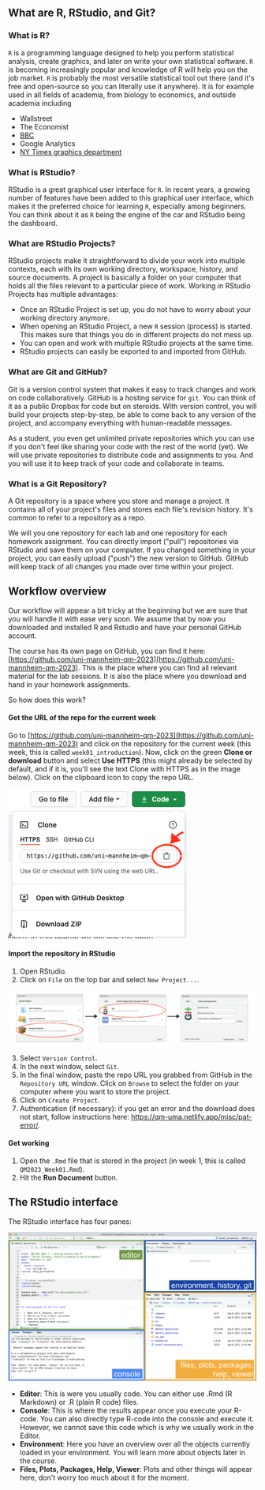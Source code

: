 ## What are R, RStudio, and Git?

### What is **R**?

`R` is a programming language designed to help you perform statistical analysis, create graphics, and later on write your own statistical software. `R` is becoming increasingly popular and knowledge of R will help you on the job market. `R` is probably the most versatile statistical tool out there (and it's free and open-source so you can literally use it anywhere). It is for example used in all fields of academia, from biology to economics, and outside academia including

 - Wallstreet
 - The Economist
 - [BBC](https://blog.revolutionanalytics.com/2018/06/ft-bbc-uses-r.html)
 - Google Analytics
 - [NY Times graphics department](http://www.nytimes.com/interactive/2012/08/10/sports/olympics/passing-patterns-of-the-uss-top-playmakers.html)
 
 
### What is **RStudio**?

RStudio is a great graphical user interface for `R`. In recent years, a growing number of features have been added to this graphical user interface, which makes it the preferred choice for learning `R`, especially among beginners. You can think about it as `R` being the engine of the car and RStudio being the dashboard. 

### What are **RStudio Projects**?

RStudio projects make it straightforward to divide your work into multiple contexts, each with its own working directory, workspace, history, and source documents. A project is basically a folder on your computer that holds all the files relevant to a particular piece of work. Working in RStudio Projects has multiple advantages:

  - Once an RStudio Project is set up, you do not have to worry about your working directory anymore.
  - When opening an RStudio Project, a new `R` session (process) is started. This makes sure that things you do in different projects do not mess up.
  - You can open and work with multiple RStudio projects at the same time.
  - RStudio projects can easily be exported to and imported from GitHub.


### What are **Git** and **GitHub**?

Git is a version control system that makes it easy to track changes and work on code collaboratively. GitHub is a hosting service for `git`. You can think of it as a public Dropbox for code but on steroids. With version control, you will build your projects step-by-step, be able to come back to any version of the project, and accompany everything with human-readable messages. 

As a student, you even get unlimited private repositories which you can use if you don't feel like sharing your code with the rest of the world (yet). We will use private repositories to distribute code and assignments to you. And you will use it to keep track of your code and collaborate in teams. 


### What is a **Git Repository**? 

A Git repository is a space where you store and manage a project. It contains all of your project's files and stores each file's revision history. It's common to refer to a repository as a repo. 

We will you one repository for each lab and one repository for each homework assignment. You can directly import ("pull") repositories via RStudio and save them on your computer. If you changed something in your project, you can easily upload ("push") the new version to GitHub. GitHub will keep track of all changes you made over time within your project.


## Workflow overview

Our workflow will appear a bit tricky at the beginning but we are sure that you will handle it with ease very soon. We assume that by now you downloaded and installed R and Rstudio and have your personal GitHub account.

The course has its own page on GitHub, you can find it here: [https://github.com/uni-mannheim-qm-2023](https://github.com/uni-mannheim-qm-2023). This is the place where you can find all relevant material for the lab sessions. It is also the place where you download and hand in your homework assignments. 

So how does this work?

#### Get the URL of the repo for the current week

Go to [https://github.com/uni-mannheim-qm-2023](https://github.com/uni-mannheim-qm-2023) and click on the repository for the current week (this week, this is called `week01_introduction`). Now, click on the green **Clone or download** button and select **Use HTTPS** (this might already be selected by default, and if it is, you'll see the text Clone with HTTPS as in the image below). Click on the clipboard icon to copy the repo URL.


![](images/github_clone.png)

#### Import the repository in RStudio

  1. Open RStudio.
  2. Click on `File` on the top bar and select `New Project...`.

![](images/new_project.png)

  3. Select `Version Control`. 
  4. In the next window, select `Git`.
  5. In the final window, paste the repo URL you grabbed from GitHub in the `Repository URL` window. Click on `Browse` to select the folder on your computer where you want to store the project.
  6. Click on `Create Project`.
  7. Authentication (if necessary): if you get an error and the download does not start, follow instructions here: https://qm-uma.netlify.app/misc/pat-error/. 
  
#### Get working
  1. Open the `.Rmd` file that is stored in the project (in week 1, this is called `QM2023_Week01.Rmd`).
  2. Hit the **Run Document** button.

## The RStudio interface

The RStudio interface has four panes:

![](images/rstudio_interface.png)

  - **Editor**: This is were you usually code. You can either use .Rmd (R Markdown) or .R (plain R code) files.
  - **Console**: This is where the results appear once you execute your R-code. You can also directly type R-code into the console and execute it. However, we cannot save this code which is why we usually work in the Editor.
  - **Environment**: Here you have an overview over all the objects currently loaded in your environment. You will learn more about objects later in the course.
  - **Files, Plots, Packages, Help, Viewer**: Plots and other things will appear here, don't worry too much about it for the moment.
